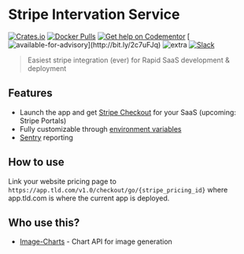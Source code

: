 # Stripe Intervation Service


[![Crates.io](https://img.shields.io/crates/d/stripe-integration?style=flat-square)](https://crates.io/crates/stripe-integration) [![Docker Pulls](https://img.shields.io/docker/pulls/fgribreau/stripe-integration)](https://hub.docker.com/r/fgribreau/stripe-integration) [![Get help on Codementor](https://cdn.codementor.io/badges/get_help_github.svg)](https://www.codementor.io/francois-guillaume-ribreau?utm_source=github&utm_medium=button&utm_term=francois-guillaume-ribreau&utm_campaign=github)  [![available-for-advisory](https://img.shields.io/badge/available%20for%20advising-yes-ff69b4.svg?)](http://bit.ly/2c7uFJq) ![extra](https://img.shields.io/badge/actively%20maintained-yes-ff69b4.svg?) [![Slack](https://img.shields.io/badge/Slack-Join%20our%20tech%20community-17202A?logo=slack)](https://join.slack.com/t/fgribreau/shared_invite/zt-edpjwt2t-Zh39mDUMNQ0QOr9qOj~jrg)

> Easiest stripe integration (ever) for Rapid SaaS development & deployment

## Features

- Launch the app and get [Stripe Checkout](https://stripe.com/docs/payments/checkout) for your SaaS (upcoming: Stripe Portals)
- Fully customizable through [environment variables](./.envrc.default)
- [Sentry](https://sentry.io/) reporting

## How to use

Link your website pricing page to `https://app.tld.com/v1.0/checkout/go/{stripe_pricing_id}` where app.tld.com is where the current app is deployed.

 
## Who use this?

- [Image-Charts](https://www.image-charts.com) - Chart API for image generation
